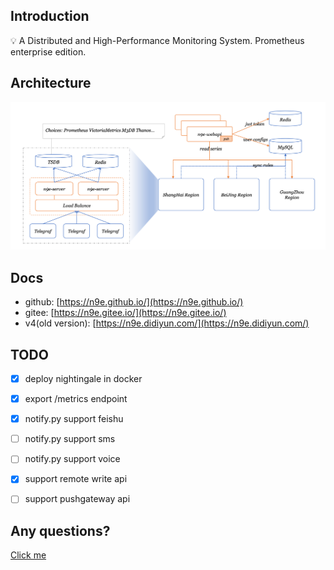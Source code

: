 ## Introduction

💡 A Distributed and High-Performance Monitoring System. Prometheus enterprise edition.

## Architecture

![n9e-architecture](doc/img/arch.png)

## Docs

- github: [https://n9e.github.io/](https://n9e.github.io/)
- gitee: [https://n9e.gitee.io/](https://n9e.gitee.io/)
- v4(old version): [https://n9e.didiyun.com/](https://n9e.didiyun.com/)

## TODO

- [x] deploy nightingale in docker
- [x] export /metrics endpoint
- [x] notify.py support feishu
- [ ] notify.py support sms
- [ ] notify.py support voice
- [x] support remote write api
- [ ] support pushgateway api


## Any questions?

[Click me](https://s3-gz01.didistatic.com/n9e-pub/image/n9e-wx.png)
